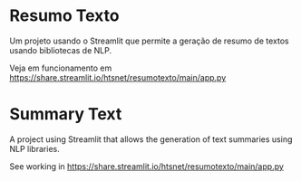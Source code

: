 # Resumo Texto

Um projeto usando o Streamlit que permite a geração de resumo de textos usando bibliotecas de NLP.

Veja em funcionamento em https://share.streamlit.io/htsnet/resumotexto/main/app.py


# Summary Text

A project using Streamlit that allows the generation of text summaries using NLP libraries.

See working in https://share.streamlit.io/htsnet/resumotexto/main/app.py
